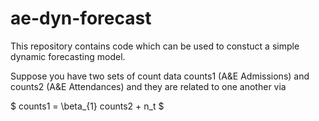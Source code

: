 # ae-dyn-forecast

This repository contains code which can be used to constuct a simple dynamic forecasting model.

Suppose you have two sets of count data counts1 (A&E Admissions) and counts2 (A&E Attendances) and they are related to one another via

$ counts1 = \beta_{1} counts2 + n_t $



